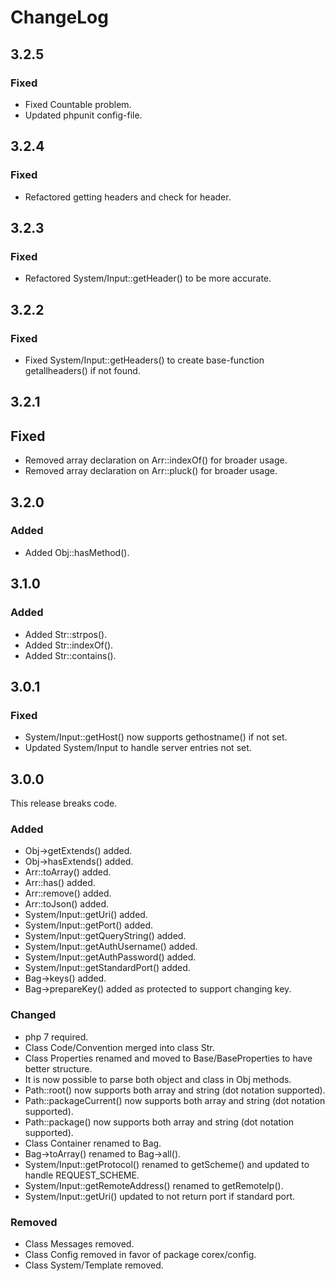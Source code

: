 # ChangeLog

## 3.2.5

### Fixed
- Fixed Countable problem.
- Updated phpunit config-file.


## 3.2.4

### Fixed
- Refactored getting headers and check for header.


## 3.2.3

### Fixed
- Refactored System/Input::getHeader() to be more accurate.


## 3.2.2

### Fixed
- Fixed System/Input::getHeaders() to create base-function getallheaders() if not found.


## 3.2.1

## Fixed
- Removed array declaration on Arr::indexOf() for broader usage.
- Removed array declaration on Arr::pluck() for broader usage.


## 3.2.0

### Added
- Added Obj::hasMethod().


## 3.1.0

### Added
- Added Str::strpos().
- Added Str::indexOf().
- Added Str::contains().


## 3.0.1

### Fixed
- System/Input::getHost() now supports gethostname() if not set.
- Updated System/Input to handle server entries not set.


## 3.0.0
This release breaks code.

### Added
- Obj->getExtends() added.
- Obj->hasExtends() added.
- Arr::toArray() added.
- Arr::has() added.
- Arr::remove() added.
- Arr::toJson() added.
- System/Input::getUri() added.
- System/Input::getPort() added.
- System/Input::getQueryString() added.
- System/Input::getAuthUsername() added.
- System/Input::getAuthPassword() added.
- System/Input::getStandardPort() added.
- Bag->keys() added.
- Bag->prepareKey() added as protected to support changing key.

### Changed
- php 7 required.
- Class Code/Convention merged into class Str.
- Class Properties renamed and moved to Base/BaseProperties to have better structure.
- It is now possible to parse both object and class in Obj methods.
- Path::root() now supports both array and string (dot notation supported).
- Path::packageCurrent() now supports both array and string (dot notation supported).
- Path::package() now supports both array and string (dot notation supported).
- Class Container renamed to Bag.
- Bag->toArray() renamed to Bag->all().
- System/Input::getProtocol() renamed to getScheme() and updated to handle REQUEST_SCHEME.
- System/Input::getRemoteAddress() renamed to getRemoteIp().
- System/Input::getUri() updated to not return port if standard port.

### Removed
- Class Messages removed.
- Class Config removed in favor of package corex/config.
- Class System/Template removed.
